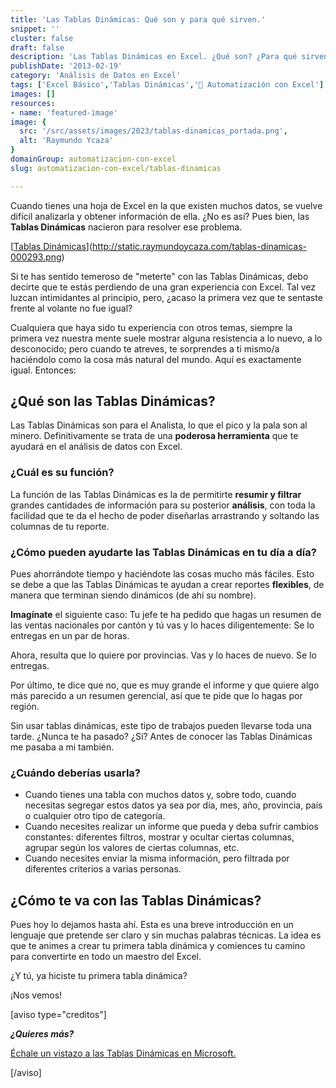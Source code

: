```yaml
---
title: 'Las Tablas Dinámicas: Qué son y para qué sirven.'
snippet: ''
cluster: false
draft: false 
description: 'Las Tablas Dinámicas en Excel. ¿Qué son? ¿Para qué sirven? Descúbrelo paso a paso.'
publishDate: '2013-02-19'
category: 'Análisis de Datos en Excel'
tags: ['Excel Básico','Tablas Dinámicas','🤖 Automatización con Excel']
images: []
resources: 
- name: 'featured-image'
image: {
  src: '/src/assets/images/2023/tablas-dinamicas_portada.png',
  alt: 'Raymundo Ycaza'
}
domainGroup: automatizacion-con-excel
slug: automatizacion-con-excel/tablas-dinamicas

---
```


Cuando tienes una hoja de Excel en la que existen muchos datos, se vuelve difícil analizarla y obtener información de ella. ¿No es así? Pues bien, las **Tablas Dinámicas** nacieron para resolver ese problema.

[[Tablas Dinámicas](images/tablas-dinamicas-000293-276x300.png)](http://static.raymundoycaza.com/tablas-dinamicas-000293.png)

Si te has sentido temeroso de "meterte" con las Tablas Dinámicas, debo decirte que te estás perdiendo de una gran experiencia con Excel. Tal vez luzcan intimidantes al principio, pero, ¿acaso la primera vez que te sentaste frente al volante no fue igual?

Cualquiera que haya sido tu experiencia con otros temas, siempre la primera vez nuestra mente suele mostrar alguna resistencia a lo nuevo, a lo desconocido; pero cuando te atreves, te sorprendes a ti mismo/a haciéndolo como la cosa más natural del mundo. Aquí es exactamente igual. Entonces:

## ¿Qué son las Tablas Dinámicas?

Las Tablas Dinámicas son para el Analista, lo que el pico y la pala son al minero. Definitivamente se trata de una **poderosa herramienta** que te ayudará en el análisis de datos con Excel.

### ¿Cuál es su función?

La función de las Tablas Dinámicas es la de permitirte **resumir y filtrar** grandes cantidades de información para su posterior **análisis**, con toda la facilidad que te da el hecho de poder diseñarlas arrastrando y soltando las columnas de tu reporte.

### ¿Cómo pueden ayudarte las Tablas Dinámicas en tu día a día?

Pues ahorrándote tiempo y haciéndote las cosas mucho más fáciles. Esto se debe a que las Tablas Dinámicas te ayudan a crear reportes **flexibles**, de manera que terminan siendo dinámicos (de ahí su nombre).

**Imagínate** el siguiente caso: Tu jefe te ha pedido que hagas un resumen de las ventas nacionales por cantón y tú vas y lo haces diligentemente: Se lo entregas en un par de horas.

Ahora, resulta que lo quiere por provincias. Vas y lo haces de nuevo. Se lo entregas.

Por último, te dice que no, que es muy grande el informe y que quiere algo más parecido a un resumen gerencial, así que te pide que lo hagas por región.

Sin usar tablas dinámicas, este tipo de trabajos pueden llevarse toda una tarde. ¿Nunca te ha pasado? ¿Sí? Antes de conocer las Tablas Dinámicas me pasaba a mi también.

### ¿Cuándo deberías usarla?

- Cuando tienes una tabla con muchos datos y, sobre todo, cuando necesitas segregar estos datos ya sea por día, mes, año, provincia, país o cualquier otro tipo de categoría.
- Cuando necesites realizar un informe que pueda y deba sufrir cambios constantes: diferentes filtros, mostrar y ocultar ciertas columnas, agrupar según los valores de ciertas columnas, etc.
- Cuando necesites enviar la misma información, pero filtrada por diferentes criterios a varias personas.

## ¿Cómo te va con las Tablas Dinámicas?

Pues hoy lo dejamos hasta ahí. Esta es una breve introducción en un lenguaje que pretende ser claro y sin muchas palabras técnicas. La idea es que te animes a crear tu primera tabla dinámica y comiences tu camino para convertirte en todo un maestro del Excel.

¿Y tú, ya hiciste tu primera tabla dinámica?

¡Nos vemos!

\[aviso type="creditos"\]

_**¿Quieres más?**_

[Échale un vistazo a las Tablas Dinámicas en Microsoft.](http://office.microsoft.com/es-es/excel-help/tutorial-analisis-de-datos-de-tabla-dinamica-con-un-modelo-de-datos-en-excel-2013-HA102922619.aspx)

\[/aviso\]
